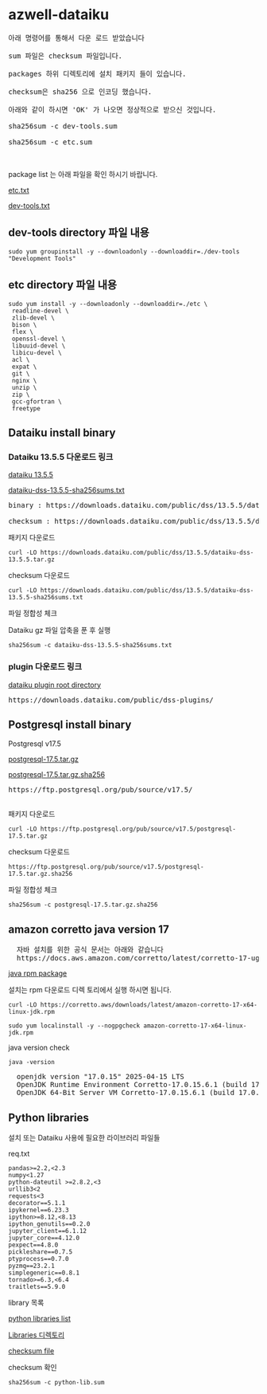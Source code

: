 # azwell-dataiku


<pre>
아래 명령어를 통해서 다운 로드 받았습니다

sum 파일은 checksum 파일입니다.
  
packages 하위 디렉토리에 설치 패키지 들이 있습니다.

checksum은 sha256 으로 인코딩 했습니다.
 
아래와 같이 하시면 'OK' 가 나오면 정상적으로 받으신 것입니다.

sha256sum -c dev-tools.sum

sha256sum -c etc.sum


</pre>
package list 는 아래 파일을 확인 하시기 바랍니다.

[etc.txt](./packages/etc.txt)

[dev-tools.txt](./packages/dev-tools.txt) 


## dev-tools directory 파일 내용

```
sudo yum groupinstall -y --downloadonly --downloaddir=./dev-tools  "Development Tools"
```


## etc directory 파일 내용

```
sudo yum install -y --downloadonly --downloaddir=./etc \
 readline-devel \
 zlib-devel \
 bison \
 flex \
 openssl-devel \
 libuuid-devel \
 libicu-devel \
 acl \
 expat \
 git \
 nginx \
 unzip \
 zip \
 gcc-gfortran \
 freetype
 ```

## Dataiku install binary

### Dataiku 13.5.5 다운로드 링크

<a href="https://downloads.dataiku.com/public/dss/13.5.5/dataiku-dss-13.5.5.tar.gz"> dataiku 13.5.5</a>

<a href="https://downloads.dataiku.com/public/dss/13.5.5/dataiku-dss-13.5.5-sha256sums.txt">dataiku-dss-13.5.5-sha256sums.txt</a>
<pre>
binary : https://downloads.dataiku.com/public/dss/13.5.5/dataiku-dss-13.5.5.tar.gz

checksum : https://downloads.dataiku.com/public/dss/13.5.5/dataiku-dss-13.5.5-sha256sums.txt
</pre>

패키지 다운로드

```
curl -LO https://downloads.dataiku.com/public/dss/13.5.5/dataiku-dss-13.5.5.tar.gz

```

checksum 다운로드

```
curl -LO https://downloads.dataiku.com/public/dss/13.5.5/dataiku-dss-13.5.5-sha256sums.txt
```

파일 정합성 체크

Dataiku gz 파일 압축을 푼 후 실행

```
sha256sum -c dataiku-dss-13.5.5-sha256sums.txt
```


### plugin 다운로드 링크
<a href="https://downloads.dataiku.com/public/dss-plugins/"> dataiku plugin root directory </a>

<pre>
https://downloads.dataiku.com/public/dss-plugins/
</pre>


## Postgresql install binary

Postgresql v17.5

<a href="https://ftp.postgresql.org/pub/source/v17.5/postgresql-17.5.tar.gz"> postgresql-17.5.tar.gz </a>

<a href="https://ftp.postgresql.org/pub/source/v17.5/postgresql-17.5.tar.gz.sha256">postgresql-17.5.tar.gz.sha256 </a>

<pre>
https://ftp.postgresql.org/pub/source/v17.5/

</pre>

패키지 다운로드

```
curl -LO https://ftp.postgresql.org/pub/source/v17.5/postgresql-17.5.tar.gz

```

checksum 다운로드

```
https://ftp.postgresql.org/pub/source/v17.5/postgresql-17.5.tar.gz.sha256
```

파일 정합성 체크

```
sha256sum -c postgresql-17.5.tar.gz.sha256
```


## amazon corretto java version 17

<pre>
  자바 설치를 위한 공식 문서는 아래와 같습니다
  https://docs.aws.amazon.com/corretto/latest/corretto-17-ug/downloads-list.html
</pre> 

<a href="https://corretto.aws/downloads/latest/amazon-corretto-17-x64-linux-jdk.rpm"> java rpm package </a>

설치는 rpm 다운로드 디렉 토리에서 실행 하시면 됩니다.

```
curl -LO https://corretto.aws/downloads/latest/amazon-corretto-17-x64-linux-jdk.rpm
```

```
sudo yum localinstall -y --nogpgcheck amazon-corretto-17-x64-linux-jdk.rpm
```


java version check

```
java -version
```

<pre>
  openjdk version "17.0.15" 2025-04-15 LTS
  OpenJDK Runtime Environment Corretto-17.0.15.6.1 (build 17.0.15+6-LTS)
  OpenJDK 64-Bit Server VM Corretto-17.0.15.6.1 (build 17.0.15+6-LTS, mixed mode, sharing)
</pre>


## Python libraries

설치 또는 Dataiku 사용에 필요한 라이브러리 파일들

req.txt

```
pandas>=2.2,<2.3
numpy<1.27
python-dateutil >=2.8.2,<3
urllib3<2
requests<3
decorator==5.1.1
ipykernel==6.23.3
ipython>=8.12,<8.13
ipython_genutils==0.2.0
jupyter_client==6.1.12
jupyter_core==4.12.0
pexpect==4.8.0
pickleshare==0.7.5
ptyprocess==0.7.0
pyzmq==23.2.1
simplegeneric==0.8.1
tornado>=6.3,<6.4
traitlets==5.9.0
```


library 목록

[python libraries list](./packages/python-lib.txt) 

[Libraries 디렉토리](./packages/python-lib)

[checksum file](./packages/python-lib.sum)

checksum 확인

```
sha256sum -c python-lib.sum
```